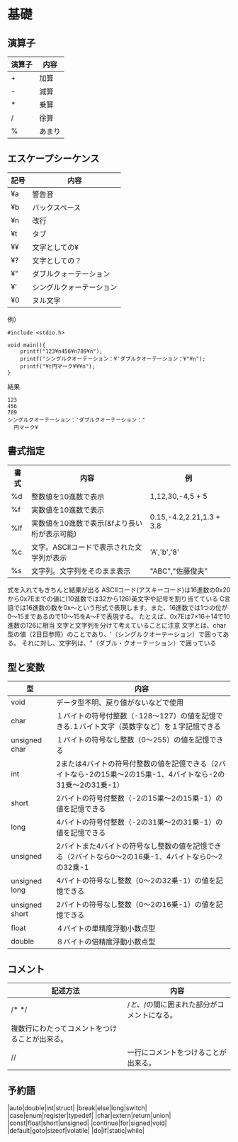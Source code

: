 # 基礎
## 演算子
| 演算子 | 内容 |
----|---- 
| + | 加算 |
| - | 減算 |
| * | 乗算 |
| / | 徐算 |
| % | あまり |

## エスケープシーケンス
| 記号 | 内容 |
----|---- 
| ¥a | 警告音 |
| ¥b | バックスペース |
| ¥n | 改行 |
| ¥t | タブ |
| ¥¥ | 文字としての¥ |
| ¥? | 文字としての？ |
| ¥" | ダブルクォーテーション |
| ¥' | シングルクォーテーション |
| ¥0 | ヌル文字 |  

例）
```
#include <stdio.h>
 
void main(){
    printf("123¥n456¥n789¥n");
    printf("シングルクオーテーション：¥'ダブルクオーテーション：¥"¥n");
    printf("¥t円マーク¥¥¥n");
}
```
結果
```
123
456
789
シングルクオーテーション：'ダブルクオーテーション："
  円マーク¥
```

## 書式指定

<table>
<tr>
  <th>書式</th>
  <th>内容</th>
  <th>例</th>
</tr>
<tr>
  <td>%d</td>
  <td>整数値を10進数で表示</td>
  <td>1,12,30,-4,5 + 5</td>
</tr>
<tr>
  <td>%f</td>
  <td>実数値を10進数で表示</td>
  <td rowspan=2>0.15,-4.2,2.21,1.3 + 3.8</td>
</tr>
<tr>
  <td>%lf</td>
  <td>実数値を10進数で表示(&fより長い桁が表示可能)</td>
</tr>
<tr>
  <td>%c</td>
  <td>文字。ASCIIコードで表示された文字列が表示</td>
  <td>'A','b','8'</td>
</tr>
<tr>
  <td>%s</td>
  <td>文字列。文字列をそのまま表示</td>
  <td>"ABC","佐藤俊夫"</td>
</tr>
</table>
式を入れてもきちんと結果が出る  
ASCIIコード(アスキーコード)は16進数の0x20から0x7Eまでの値に(10進数では32から126)英文字や記号を割り当てている  
C言語では16進数の数を0x～という形式で表現します。また、16進数では1つの位が0～15まであるので10～15をA～Fで表現する。 たとえば、0x7Eは7×16＋14で10進数の126に相当  
文字と文字列を分けて考えていることに注意  
文字とは、char型の値（2日目参照）のことであり、'（シングルクオーテーション）で囲ってある。 それに対し、文字列は、"（ダブル・クオーテーション）で囲っている

## 型と変数
| 型 | 内容 |
----|---- 
| void | データ型不明、戻り値がないなどで使用 |
| char | １バイトの符号付整数（-128～127）の値を記憶できる.１バイト文字（英数字など）を１字記憶できる |
| unsigned char | １バイトの符号なし整数（0～255）の値を記憶できる |
| int | 2または4バイトの符号付整数の値を記憶できる（2バイトなら-2の15乗～2の15乗-1、4バイトなら-2の31乗～2の31乗-1） |
| short | 2バイトの符号付整数（-2の15乗～2の15乗-1）の値を記憶できる |
| long | 4バイトの符号付整数（-2の31乗～2の31乗-1）の値を記憶できる |
| unsigned | 2バイトまた4バイトの符号なし整数の値を記憶できる（2バイトなら0～2の16乗-1、4バイトなら0～2の32乗-1 |
| unsigned long | 4バイトの符号なし整数（0～2の32乗-1）の値を記憶できる |
| unsigned short | 2バイトの符号なし整数（0～2の16乗-1）の値を記憶できる |
| float | ４バイトの単精度浮動小数点型 |
| double | ８バイトの倍精度浮動小数点型 |


## コメント
| 記述方法 | 内容 |
----|---- 
| /*  */ | /*と、*/の間に囲まれた部分がコメントになる。
複数行にわたってコメントをつけることが出来る。 |
| // | 一行にコメントをつけることが出来る。 |

## 予約語
|auto|double|int|struct|
|break|else|long|switch|
|case|enum|register|typedef|
|char|extern|return|union|
|const|float|short|unsigned|
|continue|for|signed|void|
|default|goto|sizeof|volatile|
|do|if|static|while|



